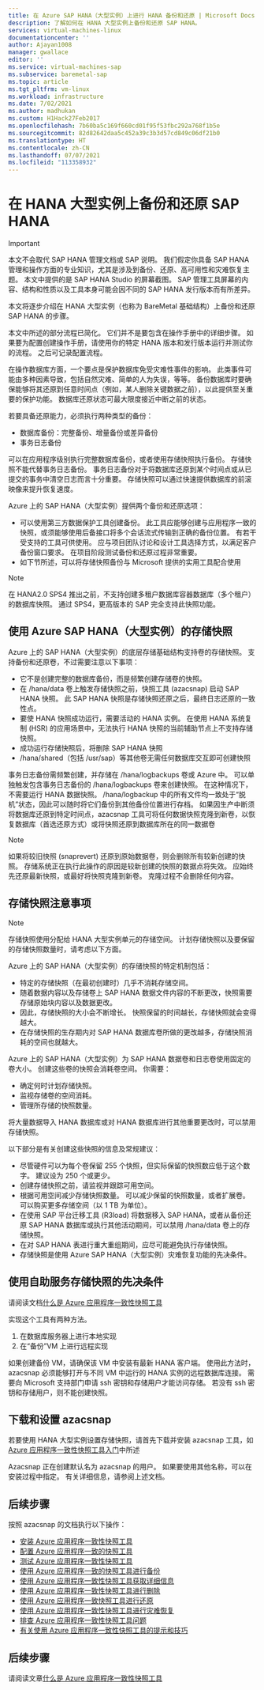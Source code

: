 ```yaml
---
title: 在 Azure SAP HANA（大型实例）上进行 HANA 备份和还原 | Microsoft Docs
description: 了解如何在 HANA 大型实例上备份和还原 SAP HANA。
services: virtual-machines-linux
documentationcenter: ''
author: Ajayan1008
manager: gwallace
editor: ''
ms.service: virtual-machines-sap
ms.subservice: baremetal-sap
ms.topic: article
ms.tgt_pltfrm: vm-linux
ms.workload: infrastructure
ms.date: 7/02/2021
ms.author: madhukan
ms.custom: H1Hack27Feb2017
ms.openlocfilehash: 7b60ba5c169f660cd01f95f53fbc292a768f1b5e
ms.sourcegitcommit: 82d82642daa5c452a39c3b3d57cd849c06df21b0
ms.translationtype: HT
ms.contentlocale: zh-CN
ms.lasthandoff: 07/07/2021
ms.locfileid: "113358932"
---
```

# <a name="backup-and-restore-of-sap-hana-on-hana-large-instances"></a>在 HANA 大型实例上备份和还原 SAP HANA

>[!IMPORTANT]
>本文不会取代 SAP HANA 管理文档或 SAP 说明。 我们假定你具备 SAP HANA 管理和操作方面的专业知识，尤其是涉及到备份、还原、高可用性和灾难恢复主题。 本文中提供的是 SAP HANA Studio 的屏幕截图。 SAP 管理工具屏幕的内容、结构和性质以及工具本身可能会因不同的 SAP HANA 发行版本而有所差异。

本文将逐步介绍在 HANA 大型实例（也称为 BareMetal 基础结构）上备份和还原 SAP HANA 的步骤。 

本文中所述的部分流程已简化。 它们并不是要包含在操作手册中的详细步骤。 如果要为配置创建操作手册，请使用你的特定 HANA 版本和发行版本运行并测试你的流程。 之后可记录配置流程。

在操作数据库方面，一个要点是保护数据库免受灾难性事件的影响。 此类事件可能由多种因素导致，包括自然灾难、简单的人为失误，等等。 备份数据库时要确保能够将其还原到任意时间点（例如，某人删除关键数据之前），以此提供至关重要的保护功能。 数据库还原状态可最大限度接近中断之前的状态。

若要具备还原能力，必须执行两种类型的备份：

- 数据库备份：完整备份、增量备份或差异备份
- 事务日志备份

可以在应用程序级别执行完整数据库备份，或者使用存储快照执行备份。 存储快照不能代替事务日志备份。 事务日志备份对于将数据库还原到某个时间点或从已提交的事务中清空日志而言十分重要。 存储快照可以通过快速提供数据库的前滚映像来提升恢复速度。 

Azure 上的 SAP HANA（大型实例）提供两个备份和还原选项：

- 可以使用第三方数据保护工具创建备份。 此工具应能够创建与应用程序一致的快照，或须能够使用后备接口将多个会话流式传输到正确的备份位置。 有若干受支持的工具可供使用。 应与项目团队讨论和设计工具选择方式，以满足客户备份窗口要求。 在项目阶段测试备份和还原过程非常重要。
- 如下节所述，可以将存储快照备份与 Microsoft 提供的实用工具配合使用

>[!NOTE]
>在 HANA2.0 SPS4 推出之前，不支持创建多租户数据库容器数据库（多个租户）的数据库快照。
通过 SPS4，更高版本的 SAP 完全支持此快照功能。



## <a name="use-storage-snapshots-of-sap-hana-on-azure-large-instances"></a>使用 Azure SAP HANA（大型实例）的存储快照

Azure 上的 SAP HANA（大型实例）的底层存储基础结构支持卷的存储快照。 支持备份和还原卷，不过需要注意以下事项：

- 它不是创建完整的数据库备份，而是频繁创建存储卷的快照。
- 在 /hana/data 卷上触发存储快照之前，快照工具 (azacsnap) 启动 SAP HANA 快照。 此 SAP HANA 快照是存储快照还原之后，最终日志还原的一致性点。 
- 要使 HANA 快照成功运行，需要活动的 HANA 实例。 在使用 HANA 系统复制 (HSR) 的应用场景中，无法执行 HANA 快照的当前辅助节点上不支持存储快照。
- 成功运行存储快照后，将删除 SAP HANA 快照
- /hana/shared（包括 /usr/sap）等其他卷无需任何数据库交互即可创建快照

事务日志备份需频繁创建，并存储在 /hana/logbackups 卷或 Azure 中。 可以单独触发包含事务日志备份的 /hana/logbackups 卷来创建快照。 在这种情况下，不需要运行 HANA 数据快照。 /hana/logbackup 中的所有文件均一致处于“脱机”状态，因此可以随时将它们备份到其他备份位置进行存档。
如果因生产中断须将数据库还原到特定时间点，azacsnap 工具可将任何数据快照克隆到新卷，以恢复数据库（首选还原方式）或将快照还原到数据库所在的同一数据卷

>[!NOTE]
> 如果将较旧快照 (snaprevert) 还原到原始数据卷，则会删除所有较新创建的快照。 存储系统正在执行此操作的原因是较新创建的快照的数据点将失效。 应始终先还原最新快照，或最好将快照克隆到新卷。 克隆过程不会删除任何内容。


## <a name="storage-snapshot-considerations"></a>存储快照注意事项

>[!NOTE]
>存储快照使用分配给 HANA 大型实例单元的存储空间。 计划存储快照以及要保留的存储快照数量时，请考虑以下方面。 

Azure 上的 SAP HANA（大型实例）的存储快照的特定机制包括：

- 特定的存储快照（在最初创建时）几乎不消耗存储空间。
- 随着数据内容以及存储卷上 SAP HANA 数据文件内容的不断更改，快照需要存储原始块内容以及数据更改。
- 因此，存储快照的大小会不断增长。 快照保留的时间越长，存储快照就会变得越大。
- 在存储快照的生存期内对 SAP HANA 数据库卷所做的更改越多，存储快照消耗的空间也就越大。

Azure 上的 SAP HANA（大型实例）为 SAP HANA 数据卷和日志卷使用固定的卷大小。 创建这些卷的快照会消耗卷空间。 你需要：

- 确定何时计划存储快照。
- 监视存储卷的空间消耗。 
- 管理所存储的快照数量。 

将大量数据导入 HANA 数据库或对 HANA 数据库进行其他重要更改时，可以禁用存储快照。 


以下部分是有关创建这些快照的信息及常规建议：

- 尽管硬件可以为每个卷保留 255 个快照，但实际保留的快照数应低于这个数字。 建议设为 250 个或更少。
- 创建存储快照之前，请监视并跟踪可用空间。
- 根据可用空间减少存储快照数量。 可以减少保留的快照数量，或者扩展卷。 可以购买更多存储空间（以 1 TB 为单位）。
- 在使用 SAP 平台迁移工具 (R3load) 将数据移入 SAP HANA，或者从备份还原 SAP HANA 数据库或执行其他活动期间，可以禁用 /hana/data 卷上的存储快照。 
- 在对 SAP HANA 表进行重大重组期间，应尽可能避免执行存储快照。
- 存储快照是使用 Azure SAP HANA（大型实例）灾难恢复功能的先决条件。

## <a name="prerequisites-for-using-self-service-storage-snapshots"></a>使用自助服务存储快照的先决条件

请阅读文档[什么是 Azure 应用程序一致性快照工具](../../../azure-netapp-files/azacsnap-introduction.md)

实现这个工具有两种方法。 
1)  在数据库服务器上进行本地实现
2)  在“备份”VM 上进行远程实现

如果创建备份 VM，请确保该 VM 中安装有最新 HANA 客户端。 使用此方法时，azacsnap 必须能够打开与不同 VM 中运行的 HANA 实例的远程数据库连接。
需要向 Microsoft 支持部门申请 ssh 密钥和存储用户才能访问存储。 若没有 ssh 密钥和存储用户，则不能创建快照。

## <a name="download-and-set-up-azacsnap"></a>下载和设置 azacsnap

若要使用 HANA 大型实例设置存储快照，请首先下载并安装 azacsnap 工具，如 [Azure 应用程序一致性快照工具入门](../../../azure-netapp-files/azacsnap-get-started.md)中所述

Azacsnap 正在创建默认名为 azacsnap 的用户。 如果要使用其他名称，可以在安装过程中指定。 有关详细信息，请参阅上述文档。

## <a name="subsequent-next-steps"></a>后续步骤
按照 azacsnap 的文档执行以下操作：

- [安装 Azure 应用程序一致性快照工具](../../../azure-netapp-files/azacsnap-installation.md)
- [配置 Azure 应用程序一致的快照工具](../../../azure-netapp-files/azacsnap-cmd-ref-configure.md)
- [测试 Azure 应用程序一致性快照工具](../../../azure-netapp-files/azacsnap-cmd-ref-test.md)
- [使用 Azure 应用程序一致的快照工具进行备份](../../../azure-netapp-files/azacsnap-cmd-ref-backup.md)
- [使用 Azure 应用程序一致性快照工具获取详细信息](../../../azure-netapp-files/azacsnap-cmd-ref-details.md)
- [使用 Azure 应用程序一致性快照工具进行删除](../../../azure-netapp-files/azacsnap-cmd-ref-delete.md)
- [使用 Azure 应用程序一致快照工具进行还原](../../../azure-netapp-files/azacsnap-cmd-ref-restore.md)
- [使用 Azure 应用程序一致性快照工具进行灾难恢复](../../../azure-netapp-files/azacsnap-disaster-recovery.md)
- [排查 Azure 应用程序一致性快照工具问题](../../../azure-netapp-files/azacsnap-troubleshoot.md)
- [有关使用 Azure 应用程序一致性快照工具的提示和技巧](../../../azure-netapp-files/azacsnap-tips.md)


## <a name="next-steps"></a>后续步骤

请阅读文章[什么是 Azure 应用程序一致性快照工具](../../../azure-netapp-files/azacsnap-introduction.md)

  



